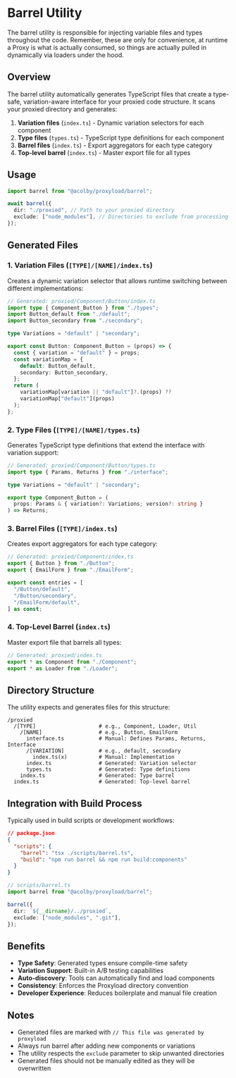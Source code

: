 # Barrel Utility

The barrel utility is responsible for injecting variable files and types throughout the code. Remember, these are only for convenience, at runtime a Proxy is what is actually consumed, so things are actually pulled in dynamically via loaders under the hood.

## Overview

The barrel utility automatically generates TypeScript files that create a type-safe, variation-aware interface for your proxied code structure. It scans your proxied directory and generates:

1. **Variation files** (`index.ts`) - Dynamic variation selectors for each component
2. **Type files** (`types.ts`) - TypeScript type definitions for each component
3. **Barrel files** (`index.ts`) - Export aggregators for each type category
4. **Top-level barrel** (`index.ts`) - Master export file for all types

## Usage

```typescript
import barrel from "@acolby/proxyload/barrel";

await barrel({
  dir: "./proxied", // Path to your proxied directory
  exclude: ["node_modules"], // Directories to exclude from processing
});
```

## Generated Files

### 1. Variation Files (`[TYPE]/[NAME]/index.ts`)

Creates a dynamic variation selector that allows runtime switching between different implementations:

```typescript
// Generated: proxied/Component/Button/index.ts
import type { Component_Button } from "./types";
import Button_default from "./default";
import Button_secondary from "./secondary";

type Variations = "default" | "secondary";

export const Button: Component_Button = (props) => {
  const { variation = "default" } = props;
  const variationMap = {
    default: Button_default,
    secondary: Button_secondary,
  };
  return (
    variationMap[variation || "default"]?.(props) ??
    variationMap["default"](props)
  );
};
```

### 2. Type Files (`[TYPE]/[NAME]/types.ts`)

Generates TypeScript type definitions that extend the interface with variation support:

```typescript
// Generated: proxied/Component/Button/types.ts
import type { Params, Returns } from "./interface";

type Variations = "default" | "secondary";

export type Component_Button = (
  props: Params & { variation?: Variations; version?: string }
) => Returns;
```

### 3. Barrel Files (`[TYPE]/index.ts`)

Creates export aggregators for each type category:

```typescript
// Generated: proxied/Component/index.ts
export { Button } from "./Button";
export { EmailForm } from "./EmailForm";

export const entries = [
  "/Button/default",
  "/Button/secondary",
  "/EmailForm/default",
] as const;
```

### 4. Top-Level Barrel (`index.ts`)

Master export file that barrels all types:

```typescript
// Generated: proxied/index.ts
export * as Component from "./Component";
export * as Loader from "./Loader";
```

## Directory Structure

The utility expects and generates files for this structure:

```
/proxied
  /[TYPE]                    # e.g., Component, Loader, Util
    /[NAME]                  # e.g., Button, EmailForm
      interface.ts           # Manual: Defines Params, Returns, Interface
      /[VARIATION]           # e.g., default, secondary
        index.ts(x)          # Manual: Implementation
      index.ts               # Generated: Variation selector
      types.ts               # Generated: Type definitions
    index.ts                 # Generated: Type barrel
  index.ts                   # Generated: Top-level barrel
```

## Integration with Build Process

Typically used in build scripts or development workflows:

```json
// package.json
{
  "scripts": {
    "barrel": "tsx ./scripts/barrel.ts",
    "build": "npm run barrel && npm run build:components"
  }
}
```

```typescript
// scripts/barrel.ts
import barrel from "@acolby/proxyload/barrel";

barrel({
  dir: `${__dirname}/../proxied`,
  exclude: ["node_modules", ".git"],
});
```

## Benefits

- **Type Safety**: Generated types ensure compile-time safety
- **Variation Support**: Built-in A/B testing capabilities
- **Auto-discovery**: Tools can automatically find and load components
- **Consistency**: Enforces the Proxyload directory convention
- **Developer Experience**: Reduces boilerplate and manual file creation

## Notes

- Generated files are marked with `// This file was generated by proxyload`
- Always run barrel after adding new components or variations
- The utility respects the `exclude` parameter to skip unwanted directories
- Generated files should not be manually edited as they will be overwritten

